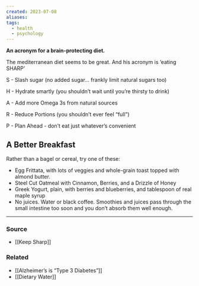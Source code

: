 ```yaml
---
created: 2023-07-08
aliases: 
tags:
  - health
  - psychology
---
```

**An acronym for a brain-protecting diet.**

The mediterranean diet seems to be great. And his acronym is ‘eating SHARP’

S - Slash sugar (no added sugar… frankly limit natural sugars too)

H - Hydrate smartly (you shouldn’t wait until you’re thirsty to drink)

A - Add more Omega 3s from natural sources

R - Reduce Portions (you shouldn’t ever feel “full”)

P - Plan Ahead - don’t eat just whatever’s convenient

## A Better Breakfast

Rather than a bagel or cereal, try one of these:

- Egg Frittata, with lots of veggies and whole-grain toast topped with almond butter.
- Steel Cut Oatmeal with Cinnamon, Berries, and a Drizzle of Honey
- Greek Yogurt, plain, with berries and blueberries, and tablespoon of real maple syrup
- No juices. Water or black coffee. Smoothies and juices pass through the small intestine too soon and you don’t absorb them well enough.

****
### Source
- [[Keep Sharp]]

### Related
- [[Alzheimer’s is “Type 3 Diabetes”]]
- [[Dietary Water]]